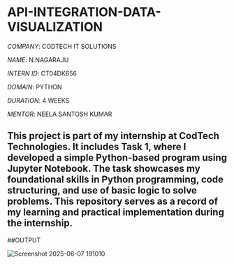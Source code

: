 # API-INTEGRATION-DATA-VISUALIZATION

*COMPANY*: CODTECH IT SOLUTIONS

*NAME*: N.NAGARAJU

*INTERN ID*: CT04DK656

*DOMAIN*: PYTHON

*DURATION*: 4 WEEKS

*MENTOR*: NEELA SANTOSH KUMAR

## This project is part of my internship at CodTech Technologies. It includes Task 1, where I developed a simple Python-based program using Jupyter Notebook. The task showcases my foundational skills in Python programming, code structuring, and use of basic logic to solve problems. This repository serves as a record of my learning and practical implementation during the internship.

##OUTPUT

![Screenshot 2025-06-07 191010](https://github.com/user-attachments/assets/0039402f-22e3-4f80-b659-5a96ed724ba5)
